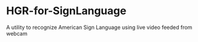 # HGR-for-SignLanguage
A utility to recognize American Sign Language using live video feeded from webcam  
